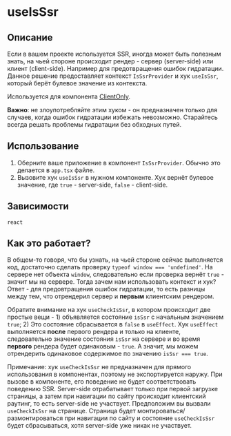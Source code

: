 # useIsSsr

## Описание

Если в вашем проекте используется SSR, иногда может быть полезным знать, на чьей стороне происходит рендер - сервер (server-side) или клиент (client-side). Например для предотвращения ошибок гидратации. Данное решение предоставляет контекст `IsSsrProvider` и хук `useIsSsr`, который берёт булевое значение из контекста. 

Используется для компонента [ClientOnly](../../components/ClientOnly/).

**Важно**: не злоупотребляйте этим хуком - он предназначен только для случаев, когда ошибок гидратации избежать невозможно. Старайтесь всегда решать проблемы гидратации без обходных путей.

## Использование

1. Оберните ваше приложение в компонент `IsSsrProvider`. Обычно это делается в  `app.tsx` файле.
2. Вызовите хук `useIsSsr` в нужном компоненте. Хук вернёт булевое значение, где `true` - server-side, `false` - client-side. 


## Зависимости

`react`

## Как это работает?

В общем-то говоря, что бы узнать, на чьей стороне сейчас выполняется код, достаточно сделать проверку `typeof window === 'undefined'`. На сервере нет объекта `window`, следовательно если проверка вернёт `true` - значит мы на сервере. Тогда зачем нам использовать контекст и хук? Ответ - для предовтращения ошибок гидратации, то есть разницы между тем, что отрендерил сервер и **первым** клиентским рендером. 

Обратите внимание на хук `useCheckIsSsr`, в котором происходит две простые вещи - 1) объявляется состояние `isSsr` с начальным значением `true`; 2) Это состояние сбрасывается в `false` в `useEffect`. Хук `useEffect` выполняется **после** первого рендера и только на клиенте, следовательно значение состояния `isSsr` на сервере и во время **первого** рендера будет одинаковым - `true`. А значит, мы можем отрендерить одинаковое содержимое по значению `isSsr === true`.

Примечание: хук `useCheckIsSsr` не предназначен для прямого использования в компонентах, поэтому не экспортируется наружу. При вызове в компоненте, его поведение не будет соответствовать поведению SSR. Server-side отрабатывает только при первой загрузке страницы, а затем при навигации по сайту происходит клиентский раутинг, то есть server-side не участвует. Предположим вы вызвали `useCheckIsSsr` на странице. Страница будет монтироваться/размонтироваться при навигации по сайту и состояние `useCheckIsSsr` будет сбрасываться, хотя server-side уже никак не участвует.